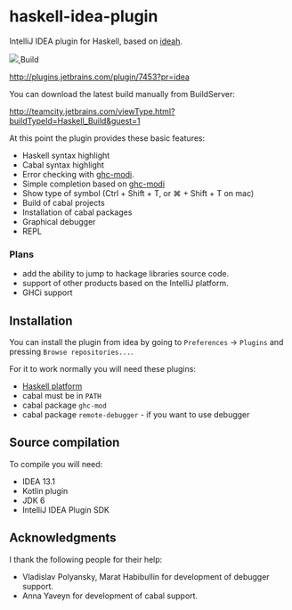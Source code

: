 haskell-idea-plugin
===================

IntelliJ IDEA plugin for Haskell, based on [ideah](https://code.google.com/p/ideah/).

<div>
  <a href="http://teamcity.jetbrains.com/viewType.html?buildTypeId=Haskell_Build&guest=1">
    <img src="https://teamcity.jetbrains.com/app/rest/builds/buildType:(id:Haskell_Build)/statusIcon"/>
  </a>
  <span>Build</span>
</div>


http://plugins.jetbrains.com/plugin/7453?pr=idea

You can download the latest build manually from BuildServer:

http://teamcity.jetbrains.com/viewType.html?buildTypeId=Haskell_Build&guest=1

At this point the plugin provides these basic features:
* Haskell syntax highlight
* Cabal syntax highlight
* Error checking with [ghc-modi](http://hackage.haskell.org/package/ghc-mod).
* Simple completion based on [ghc-modi](http://hackage.haskell.org/package/ghc-mod)
* Show type of symbol (Ctrl + Shift + T, or ⌘ + Shift + T on mac)
* Build of cabal projects
* Installation of cabal packages
* Graphical debugger
* REPL

### Plans

* add the ability to jump to hackage libraries source code.
* support of other products based on the IntelliJ platform.
* GHCi support


## Installation

You can install the plugin from idea by going to `Preferences` -> `Plugins` and pressing `Browse repositories...`.

For it to work normally you will need these plugins:
* [Haskell platform](http://www.haskell.org/platform/)
* cabal must be in `PATH`
* cabal package `ghc-mod`
* cabal package `remote-debugger` - if you want to use debugger

## Source compilation

To compile you will need:
* IDEA 13.1
* Kotlin plugin
* JDK 6
* IntelliJ IDEA Plugin SDK

## Acknowledgments
I thank the following people for their help:
* Vladislav Polyansky, Marat Habibullin for development of debugger support.
* Anna Yaveyn for development of cabal support. 
